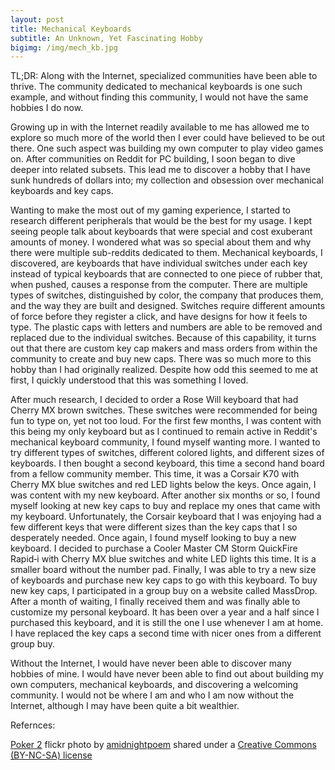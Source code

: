 ```yaml
---
layout: post
title: Mechanical Keyboards
subtitle: An Unknown, Yet Fascinating Hobby
bigimg: /img/mech_kb.jpg
---
```


TL;DR: Along with the Internet, specialized communities have been able to thrive. The community dedicated to mechanical keyboards is one such example, and without finding this community, I would not have the same hobbies I do now.

Growing up in with the Internet readily available to me has allowed me to explore so much more of the world then I ever could have believed to be out there. One such aspect was building my own computer to play video games on. After communities on Reddit for PC building, I soon began to dive deeper into related subsets. This lead me to discover a hobby that I have sunk hundreds of dollars into; my collection and obsession over mechanical keyboards and key caps.

Wanting to make the most out of my gaming experience, I started to research different peripherals that would be the best for my usage. I kept seeing people talk about keyboards that were special and cost exuberant amounts of money. I wondered what was so special about them and why there were multiple sub-reddits dedicated to them. Mechanical keyboards, I discovered, are keyboards that have individual switches under each key instead of typical keyboards that are connected to one piece of rubber that, when pushed, causes a response from the computer. There are multiple types of switches, distinguished by color, the company that produces them, and the way they are built and designed. Switches require different amounts of force before they register a click, and have designs for how it feels to type. The plastic caps with letters and numbers are able to be removed and replaced due to the individual switches. Because of this capability, it turns out that there are custom key cap makers and mass orders from within the community to create and buy new caps. There was so much more to this hobby than I had originally realized. Despite how odd this seemed to me at first, I quickly understood that this was something I loved.

After much research, I decided to order a Rose Will keyboard that had Cherry MX brown switches. These switches were recommended for being fun to type on, yet not too loud. For the first few months, I was content with this being my only keyboard but as I continued to remain active in Reddit's mechanical keyboard community, I found myself wanting more. I wanted to try different types of switches, different colored lights, and different sizes of keyboards. I then bought a second keyboard, this time a second hand board from a fellow community member. This time, it was a Corsair K70 with Cherry MX blue switches and red LED lights below the keys. Once again, I was content with my new keyboard. After another six months or so, I found myself looking at new key caps to buy and replace my ones that came with my keyboard. Unfortunately, the Corsair keyboard that I was enjoying had a few different keys that were different sizes than the key caps that I so desperately needed. Once again, I found myself looking to buy a new keyboard. I decided to purchase a Cooler Master CM Storm QuickFire Rapid‑i with Cherry MX blue switches and white LED lights this time. It is a smaller board without the number pad. Finally, I was able to try a new size of keyboards and purchase new key caps to go with this keyboard. To buy new key caps, I participated in a group buy on a website called MassDrop. After a month of waiting, I finally received them and was finally able to customize my personal keyboard. It has been over a year and a half since I purchased this keyboard, and it is still the one I use whenever I am at home. I have replaced the key caps a second time with nicer ones from a different group buy.

Without the Internet, I would have never been able to discover many hobbies of mine. I would have never been able to find out about building my own computers, mechanical keyboards, and discovering a welcoming community. I would not be where I am and who I am now without the Internet, although I may have been quite a bit wealthier.


Refernces:

<a title="Poker 2" href="https://flickr.com/photos/ydolon/16817789495">Poker 2</a> flickr photo by <a href="https://flickr.com/people/ydolon">amidnightpoem</a> shared under a <a href="https://creativecommons.org/licenses/by-nc-sa/2.0/">Creative Commons (BY-NC-SA) license</a> </small>
